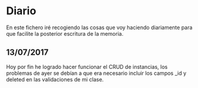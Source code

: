 # Diario
En este fichero iré recogiendo las cosas que voy haciendo diariamente para que facilite la posterior escritura de la memoria.

## 13/07/2017
Hoy por fin he logrado hacer funcionar el CRUD de instancias, los problemas de ayer se debían a que era necesario incluir los campos \_id y deleted en las validaciones de mi clase.
